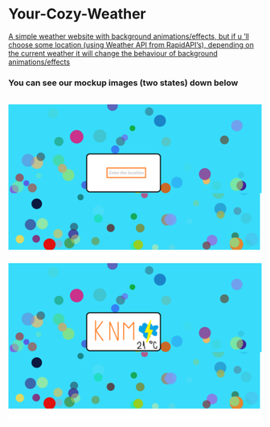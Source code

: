 # Your-Cozy-Weather

<p><u> A simple weather website with background animations/effects, but if u ’ll choose some location (using Weather API from RapidAPI’s), depending on the current weather it will change the behaviour of background animations/effects </u></p>
<h3> You can see our mockup images (two states) down below</h1>
<br/>
<img src="first img.png"/>
<img src="second img.png"/>
